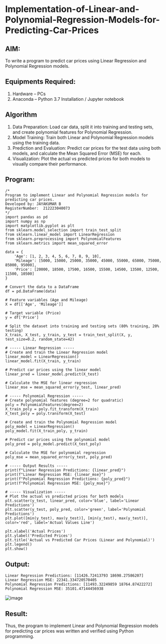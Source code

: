 # Implementation-of-Linear-and-Polynomial-Regression-Models-for-Predicting-Car-Prices

## AIM:
To write a program to predict car prices using Linear Regression and Polynomial Regression models.

## Equipments Required:
1. Hardware – PCs
2. Anaconda – Python 3.7 Installation / Jupyter notebook

## Algorithm
1. Data Preparation: Load car data, split it into training and testing sets, and create polynomial features for Polynomial Regression.
2. Model Training: Train both Linear and Polynomial Regression models using the training data.
3. Prediction and Evaluation: Predict car prices for the test data using both models, and calculate the Mean Squared Error (MSE) for each.
4. Visualization: Plot the actual vs predicted prices for both models to visually compare their performance.

## Program:
```
/*
Program to implement Linear and Polynomial Regression models for predicting car prices.
Developed by: JAYAKUMAR B
RegisterNumber:  212223040073
*/
import pandas as pd
import numpy as np
import matplotlib.pyplot as plt
from sklearn.model_selection import train_test_split
from sklearn.linear_model import LinearRegression
from sklearn.preprocessing import PolynomialFeatures
from sklearn.metrics import mean_squared_error

data = {
    'Age': [1, 2, 3, 4, 5, 6, 7, 8, 9, 10],
    'Mileage': [5000, 15000, 25000, 35000, 45000, 55000, 65000, 75000, 85000, 95000],
    'Price': [20000, 18500, 17500, 16500, 15500, 14500, 13500, 12500, 11500, 10500]
}

# Convert the data to a DataFrame
df = pd.DataFrame(data)

# Feature variables (Age and Mileage)
X = df[['Age', 'Mileage']]

# Target variable (Price)
y = df['Price']

# Split the dataset into training and testing sets (80% training, 20% testing)
X_train, X_test, y_train, y_test = train_test_split(X, y, test_size=0.2, random_state=42)

# ----- Linear Regression -----
# Create and train the Linear Regression model
linear_model = LinearRegression()
linear_model.fit(X_train, y_train)

# Predict car prices using the linear model
linear_pred = linear_model.predict(X_test)

# Calculate the MSE for linear regression
linear_mse = mean_squared_error(y_test, linear_pred)

# ----- Polynomial Regression -----
# Create polynomial features (degree=2 for quadratic)
poly = PolynomialFeatures(degree=2)
X_train_poly = poly.fit_transform(X_train)
X_test_poly = poly.transform(X_test)

# Create and train the Polynomial Regression model
poly_model = LinearRegression()
poly_model.fit(X_train_poly, y_train)

# Predict car prices using the polynomial model
poly_pred = poly_model.predict(X_test_poly)

# Calculate the MSE for polynomial regression
poly_mse = mean_squared_error(y_test, poly_pred)

# ----- Output Results -----
print(f"Linear Regression Predictions: {linear_pred}")
print(f"Linear Regression MSE: {linear_mse}")
print(f"Polynomial Regression Predictions: {poly_pred}")
print(f"Polynomial Regression MSE: {poly_mse}")

# ----- Visualization -----
# Plot the actual vs predicted prices for both models
plt.scatter(y_test, linear_pred, color='blue', label='Linear Predictions')
plt.scatter(y_test, poly_pred, color='green', label='Polynomial Predictions')
plt.plot([min(y_test), max(y_test)], [min(y_test), max(y_test)], color='red', label='Actual Values Line')

plt.xlabel('Actual Prices')
plt.ylabel('Predicted Prices')
plt.title('Actual vs Predicted Car Prices (Linear and Polynomial)')
plt.legend()
plt.show()

```

## Output:
```
Linear Regression Predictions: [11426.72413793 18698.27586207]
Linear Regression MSE: 22341.334720570405
Polynomial Regression Predictions: [11493.32249859 18764.87422272]
Polynomial Regression MSE: 35101.47144456938
```

![image](https://github.com/user-attachments/assets/9d53be33-8b48-482a-b91a-e4fa099db58b)


## Result:
Thus, the program to implement Linear and Polynomial Regression models for predicting car prices was written and verified using Python programming.
